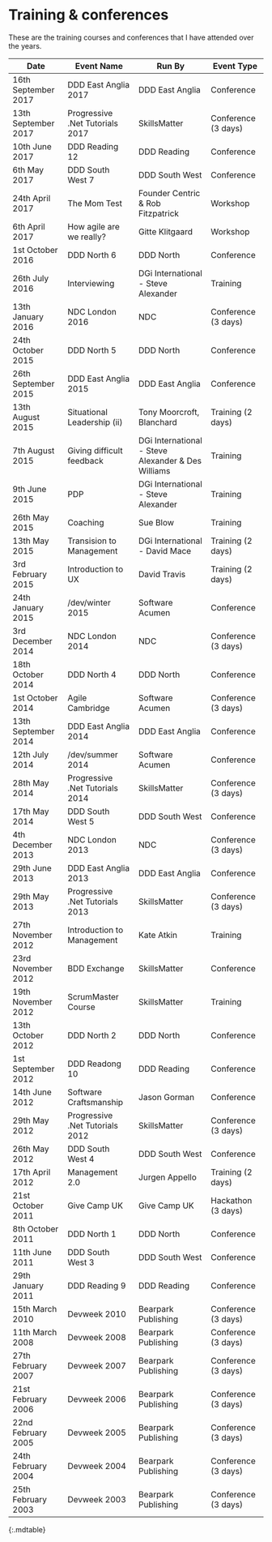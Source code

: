 # Training &amp; conferences

These are the training courses and conferences that I have attended over the years.

| **Date**            | **Event Name**                  | **Run By**                                         | **Event Type**      |
| ------------------- | ------------------------------- | -------------------------------------------------- | ------------------- |
| 16th September 2017 | DDD East Anglia 2017            | DDD East Anglia                                    | Conference          |
| 13th September 2017 | Progressive .Net Tutorials 2017 | SkillsMatter                                       | Conference (3 days) |
| 10th June 2017      | DDD Reading 12                  | DDD Reading                                        | Conference          |
| 6th May 2017        | DDD South West 7                | DDD South West                                     | Conference          |
| 24th April 2017     | The Mom Test                    | Founder Centric & Rob Fitzpatrick                  | Workshop            |
| 6th April 2017      | How agile are we really?        | Gitte Klitgaard                                    | Workshop            |
| 1st October 2016    | DDD North 6                     | DDD North                                          | Conference          |
| 26th July 2016      | Interviewing                    | DGi International - Steve Alexander                | Training            |
| 13th January 2016   | NDC London 2016                 | NDC                                                | Conference (3 days) |
| 24th October 2015   | DDD North 5                     | DDD North                                          | Conference          |
| 26th September 2015 | DDD East Anglia 2015            | DDD East Anglia                                    | Conference          |
| 13th August 2015    | Situational Leadership (ii)     | Tony Moorcroft, Blanchard                          | Training (2 days)   |
| 7th August 2015     | Giving difficult feedback       | DGi International - Steve Alexander & Des Williams | Training            |
| 9th June 2015       | PDP                             | DGi International - Steve Alexander                | Training            |
| 26th May 2015       | Coaching                        | Sue Blow                                           | Training            |
| 13th May 2015       | Transision to Management        | DGi International - David Mace                     | Training (2 days)   |
| 3rd February 2015   | Introduction to UX              | David Travis                                       | Training (2 days)   |
| 24th January 2015   | /dev/winter 2015                | Software Acumen                                    | Conference          |
| 3rd December 2014   | NDC London 2014                 | NDC                                                | Conference (3 days) |
| 18th October 2014   | DDD North 4                     | DDD North                                          | Conference          |
| 1st October 2014    | Agile Cambridge                 | Software Acumen                                    | Conference (3 days) |
| 13th September 2014 | DDD East Anglia 2014            | DDD East Anglia                                    | Conference          |
| 12th July 2014      | /dev/summer 2014                | Software Acumen                                    | Conference          |
| 28th May 2014       | Progressive .Net Tutorials 2014 | SkillsMatter                                       | Conference (3 days) |
| 17th May 2014       | DDD South West 5                | DDD South West                                     | Conference          |
| 4th December 2013   | NDC London 2013                 | NDC                                                | Conference (3 days) |
| 29th June 2013      | DDD East Anglia 2013            | DDD East Anglia                                    | Conference          |
| 29th May 2013       | Progressive .Net Tutorials 2013 | SkillsMatter                                       | Conference (3 days) |
| 27th November 2012  | Introduction to Management      | Kate Atkin                                         | Training            |
| 23rd November 2012  | BDD Exchange                    | SkillsMatter                                       | Conference          |
| 19th November 2012  | ScrumMaster Course              | SkillsMatter                                       | Training            |
| 13th October 2012   | DDD North 2                     | DDD North                                          | Conference          |
| 1st September 2012  | DDD Readong 10                  | DDD Reading                                        | Conference          |
| 14th June 2012      | Software Craftsmanship          | Jason Gorman                                       | Conference          |
| 29th May 2012       | Progressive .Net Tutorials 2012 | SkillsMatter                                       | Conference (3 days) |
| 26th May 2012       | DDD South West 4                | DDD South West                                     | Conference          |
| 17th April 2012     | Management 2.0                  | Jurgen Appello                                     | Training  (2 days)  |
| 21st October 2011   | Give Camp UK                    | Give Camp UK                                       | Hackathon (3 days)  |
| 8th October 2011    | DDD North 1                     | DDD North                                          | Conference          |
| 11th June 2011      | DDD South West 3                | DDD South West                                     | Conference          |
| 29th January 2011   | DDD Reading 9                   | DDD Reading                                        | Conference          |
| 15th March 2010     | Devweek 2010                    | Bearpark Publishing                                | Conference (3 days) |
| 11th March 2008     | Devweek 2008                    | Bearpark Publishing                                | Conference (3 days) |
| 27th February 2007  | Devweek 2007                    | Bearpark Publishing                                | Conference (3 days) |
| 21st February 2006  | Devweek 2006                    | Bearpark Publishing                                | Conference (3 days) |
| 22nd February 2005  | Devweek 2005                    | Bearpark Publishing                                | Conference (3 days) |
| 24th February 2004  | Devweek 2004                    | Bearpark Publishing                                | Conference (3 days) |
| 25th February 2003  | Devweek 2003                    | Bearpark Publishing                                | Conference (3 days) |
{:.mdtable}
